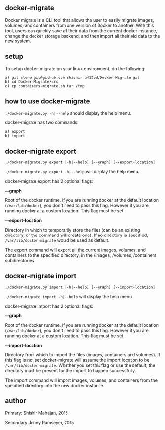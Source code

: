 ## docker-migrate
 
Docker migrate is a CLI tool that allows the user to easily 
migrate images, volumes, and containers from one version of Docker
to another. With this tool, users can quickly save all their data 
from the current docker instance, change the docker storage backend, 
and then import all their old data to the new system.

## setup

To setup docker-migrate on your linux environment, do the following:

	a) git clone git@github.com:shishir-a412ed/Docker-Migrate.git
	b) cd Docker-Migrate/src
	c) cp containers-migrate.sh tar /tmp 

## how to use docker-migrate

`./docker-migrate.py -h|--help` should display the help menu.

docker-migrate has two commands: 

	a) export 
	b) import
        
## docker-migrate export

`./docker-migrate.py export [-h|--help] [--graph] [--export-location]`
	
`./docker-migrate.py export -h|--help` will display the help menu.

docker-migrate export has 2 optional flags:

**--graph**

Root of the docker runtime. If you are running docker at the 
default location (`/var/lib/docker`), you don't need to pass this flag.
However if you are running docker at a custom location. This flag must 
be set.
	
**--export-location**

Directory in which to temporarily store the files (can be an existing 
directory, or the command will create one). If no directory is specified, 
`/var/lib/docker-migrate` would be used as default.

The export command will export all the current images, volumes, and
containers to the specified directory, in the /images, /volumes,
/containers subdirectories.

## docker-migrate import

`./docker-migrate.py import [-h|--help] [--graph] [--import-location]`

`./docker-migrate import -h|--help` will display the help menu.

docker-migrate import has 2 optional flags:

**--graph**

Root of the docker runtime. If you are running docker at the
default location (`/var/lib/docker`), you don't need to pass this flag.
However if you are running docker at a custom location. This flag must 
be set.

**--import-location**

Directory from which to import the files (images, containers and volumes). 
If this flag is not set docker-migrate will assume the import location to 
be `/var/lib/docker-migrate`. Whether you set this flag or use the default, 
the directory must be present for the import to happen successfully.

The import command will import images, volumes, and containers from
the specified directory into the new docker instance.
        
## author
Primary: Shishir Mahajan, 2015

Secondary Jenny Ramseyer, 2015
